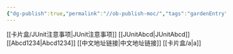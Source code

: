 ```yaml
---
{"dg-publish":true,"permalink":"//ob-publish-moc/","tags":"gardenEntry","dgHomeLink":true,"dgPassFrontmatter":false,"dgShowBacklinks":false,"dgShowLocalGraph":false,"dgShowInlineTitle":false}
---
```


[[卡片盒/JUnit注意事项|JUnit注意事项]]
[[JUnitAbcd|JUnitAbcd]]
[[Abcd1234|Abcd1234]]
[[中文地址链接|中文地址链接]]
[[卡片盒/a|a]]